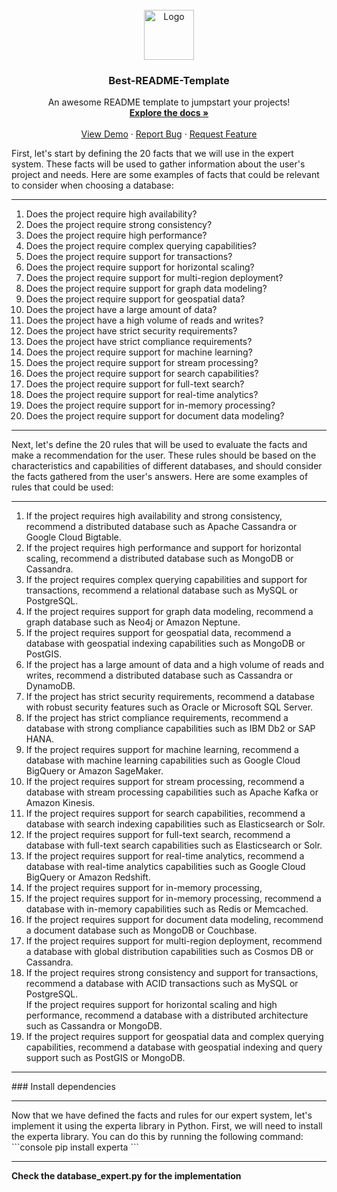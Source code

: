  
<!-- PROJECT LOGO -->
<br />
<div align="center">
  <a href="https://github.com/othneildrew/Best-README-Template">
    <img src="images/logo.png" alt="Logo" width="80" height="80">
  </a>

  <h3 align="center">Best-README-Template</h3>

  <p align="center">
    An awesome README template to jumpstart your projects!
    <br />
    <a href="https://github.com/othneildrew/Best-README-Template"><strong>Explore the docs »</strong></a>
    <br />
    <br />
    <a href="https://github.com/othneildrew/Best-README-Template">View Demo</a>
    ·
    <a href="https://github.com/othneildrew/Best-README-Template/issues">Report Bug</a>
    ·
    <a href="https://github.com/othneildrew/Best-README-Template/issues">Request Feature</a>
  </p>
</div>
 <div align=”justify”>
  <p>
First, let's start by defining the 20 facts that we will use in the expert system. These facts will be used to gather information about the user's project and needs. 
Here are some examples of facts that could be relevant to consider when choosing a database: </p></div>
<hr>
<div align=”justify”>
<ol>
<li>
Does the project require high availability?</li>
<li>
Does the project require strong consistency?</li>
  <li>
Does the project require high performance?</li>
  <li>
Does the project require complex querying capabilities?</li>
  <li>
Does the project require support for transactions?</li>
  <li>
Does the project require support for horizontal scaling?</li>
  <li>
Does the project require support for multi-region deployment?</li>
  <li>
Does the project require support for graph data modeling?</li>
  <li>
Does the project require support for geospatial data?</li>
  <li>
Does the project have a large amount of data?</li>
  <li>
Does the project have a high volume of reads and writes?</li>
  <li>
Does the project have strict security requirements?</li>
  <li>
Does the project have strict compliance requirements?</li>
  <li>
Does the project require support for machine learning?</li>
  <li>
Does the project require support for stream processing?</li>
  <li>
Does the project require support for search capabilities?</li>
  <li>
Does the project require support for full-text search?</li>
  <li>
Does the project require support for real-time analytics?</li>
  <li>
Does the project require support for in-memory processing?</li>
  <li>
Does the project require support for document data modeling?</li>
</div>
  <hr>
<div>  
<p> Next, let's define the 20 rules that will be used to evaluate the facts and make a recommendation for the user. 
These rules should be based on the characteristics and capabilities of different databases, and should consider the facts gathered from the user's answers. 
Here are some examples of rules that could be used:
</p>
</div>
  <hr>
<div align=”justify”>
<ol>
  <li>
If the project requires high availability and strong consistency, recommend a distributed database such as Apache Cassandra or Google Cloud Bigtable.</li>
<li>
If the project requires high performance and support for horizontal scaling, recommend a distributed database such as MongoDB or Cassandra.</li>
<li>
If the project requires complex querying capabilities and support for transactions, recommend a relational database such as MySQL or PostgreSQL.</li>
<li>
If the project requires support for graph data modeling, recommend a graph database such as Neo4j or Amazon Neptune.</li>
<li>
If the project requires support for geospatial data, recommend a database with geospatial indexing capabilities such as MongoDB or PostGIS.</li>
<li>
If the project has a large amount of data and a high volume of reads and writes, recommend a distributed database such as Cassandra or DynamoDB.</li>
<li>
If the project has strict security requirements, recommend a database with robust security features such as Oracle or Microsoft SQL Server.</li>
<li>
If the project has strict compliance requirements, recommend a database with strong compliance capabilities such as IBM Db2 or SAP HANA.</li>
<li>
If the project requires support for machine learning, recommend a database with machine learning capabilities such as Google Cloud BigQuery or Amazon SageMaker.</li>
<li>
If the project requires support for stream processing, recommend a database with stream processing capabilities such as Apache Kafka or Amazon Kinesis.</li>
<li>
If the project requires support for search capabilities, recommend a database with search indexing capabilities such as Elasticsearch or Solr.</li>
<li>
If the project requires support for full-text search, recommend a database with full-text search capabilities such as Elasticsearch or Solr.</li>
<li>
If the project requires support for real-time analytics, recommend a database with real-time analytics capabilities such as Google Cloud BigQuery or Amazon Redshift.</li>
<li>
 If the project requires support for in-memory processing,</li>
<li>
If the project requires support for in-memory processing, recommend a database with in-memory capabilities such as Redis or Memcached.</li>
<li>
If the project requires support for document data modeling, recommend a document database such as MongoDB or Couchbase.</li>
<li>
If the project requires support for multi-region deployment, recommend a database with global distribution capabilities such as Cosmos DB or Cassandra.</li>
<li>
If the project requires strong consistency and support for transactions, recommend a database with ACID transactions such as MySQL or PostgreSQL.</li>
</li>
If the project requires support for horizontal scaling and high performance, recommend a database with a distributed architecture such as Cassandra or MongoDB.</li>
<li>
If the project requires support for geospatial data and complex querying capabilities, recommend a database with geospatial indexing and query support such as PostGIS or MongoDB.</li>
</ol>
</div>
<hr>
### Install dependencies
<hr>
<div>
Now that we have defined the facts and rules for our expert system, let's implement it using the experta library in Python.
First, we will need to install the experta library. 
You can do this by running the following command:
</div>
<div>
```console
pip install experta
```
</div>
<hr>
<div>
  <strong>
Check the database_expert.py for the implementation
  </strong>
</div>
